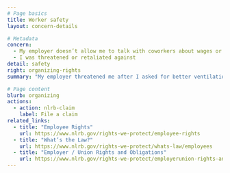 ```yaml
---
# Page basics
title: Worker safety
layout: concern-details

# Metadata
concern:
  - My employer doesn’t allow me to talk with coworkers about wages or working conditions
  - I was threatened or retaliated against
detail: safety
right: organizing-rights
summary: "My employer threatened me after I asked for better ventilation for the team"

# Page content
blurb: organizing
actions:
  - action: nlrb-claim
    label: File a claim
related_links:
  - title: "Employee Rights"
    url: https://www.nlrb.gov/rights-we-protect/employee-rights
  - title: "What’s the Law?"
    url: https://www.nlrb.gov/rights-we-protect/whats-law/employees
  - title: "Employer / Union Rights and Obligations"
    url: https://www.nlrb.gov/rights-we-protect/employerunion-rights-and-obligations
---
```

